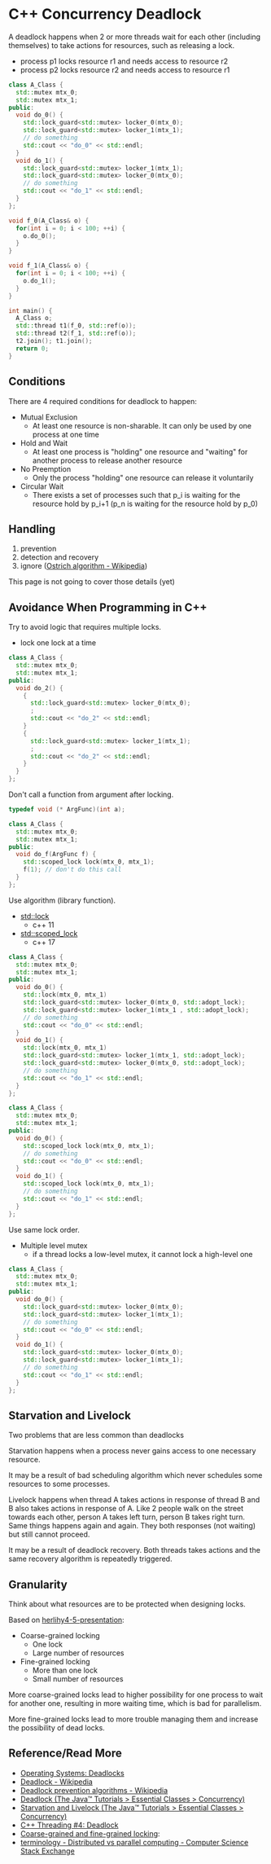 # C++ Concurrency Deadlock

A deadlock happens when 2 or more threads wait for each other (including themselves)
to take actions for resources, such as releasing a lock.

* process p1 locks resource r1 and needs access to resource r2
* process p2 locks resource r2 and needs access to resource r1

```cpp
class A_Class {
  std::mutex mtx_0;
  std::mutex mtx_1;
public:
  void do_0() {
    std::lock_guard<std::mutex> locker_0(mtx_0);
    std::lock_guard<std::mutex> locker_1(mtx_1);
    // do something
    std::cout << "do_0" << std::endl;
  }
  void do_1() {
    std::lock_guard<std::mutex> locker_1(mtx_1);
    std::lock_guard<std::mutex> locker_0(mtx_0);
    // do something
    std::cout << "do_1" << std::endl;
  }
};

void f_0(A_Class& o) {
  for(int i = 0; i < 100; ++i) {
    o.do_0();
  }
}

void f_1(A_Class& o) {
  for(int i = 0; i < 100; ++i) {
    o.do_1();
  }
}

int main() {
  A_Class o;
  std::thread t1(f_0, std::ref(o));
  std::thread t2(f_1, std::ref(o));
  t2.join(); t1.join();
  return 0;
}
```

## Conditions

There are 4 required conditions for deadlock to happen:

* Mutual Exclusion
  * At least one resource is non-sharable. It can only be used by one process at one time
* Hold and Wait
  * At least one process is "holding" one resource and "waiting" for another process to release another resource
* No Preemption
  * Only the process "holding" one resource can release it voluntarily
* Circular Wait
  * There exists a set of processes such that p_i is waiting for the resource hold by p_i+1 (p_n is waiting for the resource hold by p_0)

## Handling

1. prevention
2. detection and recovery
3. ignore ([Ostrich algorithm - Wikipedia](https://en.wikipedia.org/wiki/Ostrich_algorithm))

This page is not going to cover those details (yet)

## Avoidance When Programming in C++

Try to avoid logic that requires multiple locks.

* lock one lock at a time

```cpp
class A_Class {
  std::mutex mtx_0;
  std::mutex mtx_1;
public:
  void do_2() {
    {
      std::lock_guard<std::mutex> locker_0(mtx_0);
      ;
      std::cout << "do_2" << std::endl;
    }
    {
      std::lock_guard<std::mutex> locker_1(mtx_1);
      ;
      std::cout << "do_2" << std::endl;
    }
  }
};
```

Don't call a function from argument after locking.

```cpp
typedef void (* ArgFunc)(int a);

class A_Class {
  std::mutex mtx_0;
  std::mutex mtx_1;
public:
  void do_f(ArgFunc f) {
    std::scoped_lock lock(mtx_0, mtx_1);
    f(1); // don't do this call
  }
};
```

Use algorithm (library function).

* [std::lock](https://en.cppreference.com/w/cpp/thread/lock)
  * c++ 11
* [std::scoped_lock](https://en.cppreference.com/w/cpp/thread/scoped_lock)
  * c++ 17

```cpp
class A_Class {
  std::mutex mtx_0;
  std::mutex mtx_1;
public:
  void do_0() {
    std::lock(mtx_0, mtx_1)
    std::lock_guard<std::mutex> locker_0(mtx_0, std::adopt_lock);
    std::lock_guard<std::mutex> locker_1(mtx_1 , std::adopt_lock);
    // do something
    std::cout << "do_0" << std::endl;
  }
  void do_1() {
    std::lock(mtx_0, mtx_1)
    std::lock_guard<std::mutex> locker_1(mtx_1, std::adopt_lock);
    std::lock_guard<std::mutex> locker_0(mtx_0, std::adopt_lock);
    // do something
    std::cout << "do_1" << std::endl;
  }
};
```

```cpp
class A_Class {
  std::mutex mtx_0;
  std::mutex mtx_1;
public:
  void do_0() {
    std::scoped_lock lock(mtx_0, mtx_1);
    // do something
    std::cout << "do_0" << std::endl;
  }
  void do_1() {
    std::scoped_lock lock(mtx_0, mtx_1);
    // do something
    std::cout << "do_1" << std::endl;
  }
};
```

Use same lock order.

* Multiple level mutex
  * if a thread locks a low-level mutex, it cannot lock a high-level one

```cpp
class A_Class {
  std::mutex mtx_0;
  std::mutex mtx_1;
public:
  void do_0() {
    std::lock_guard<std::mutex> locker_0(mtx_0);
    std::lock_guard<std::mutex> locker_1(mtx_1);
    // do something
    std::cout << "do_0" << std::endl;
  }
  void do_1() {
    std::lock_guard<std::mutex> locker_0(mtx_0);
    std::lock_guard<std::mutex> locker_1(mtx_1);
    // do something
    std::cout << "do_1" << std::endl;
  }
};
```

## Starvation and Livelock

Two problems that are less common than deadlocks

Starvation happens when a process never gains access to one necessary resource.

It may be a result of bad scheduling algorithm which never schedules some resources to
some processes.

Livelock happens when thread A takes actions in response of thread B and B also takes
actions in response of A. Like 2 people walk on the street towards each other, person A
takes left turn, person B takes right turn. Same things happens again and again.
They both responses (not waiting) but still cannot proceed.

It may be a result of deadlock recovery. Both threads takes actions and the same
recovery algorithm is repeatedly triggered.

## Granularity

Think about what resources are to be protected when designing locks.

Based on [herlihy4-5-presentation](http://fileadmin.cs.lth.se/cs/education/eda015f/2013/herlihy4-5-presentation.pdf):

* Coarse-grained locking
  * One lock
  * Large number of resources
* Fine-grained locking
  * More than one lock
  * Small number of resources

More coarse-grained locks lead to higher possibility for one process to
wait for another one, resulting in more waiting time, which is bad for parallelism.

More fine-grained locks lead to more trouble managing them and increase the possibility
of dead locks.

## Reference/Read More

* [Operating Systems: Deadlocks](https://www.cs.uic.edu/~jbell/CourseNotes/OperatingSystems/7_Deadlocks.html)
* [Deadlock - Wikipedia](https://en.wikipedia.org/wiki/Deadlock)
* [Deadlock prevention algorithms - Wikipedia](https://en.wikipedia.org/wiki/Deadlock_prevention_algorithms)
* [Deadlock (The Java™ Tutorials > Essential Classes > Concurrency)](https://docs.oracle.com/javase/tutorial/essential/concurrency/deadlock.html)
* [Starvation and Livelock (The Java™ Tutorials > Essential Classes > Concurrency)](https://docs.oracle.com/javase/tutorial/essential/concurrency/starvelive.html)
* [C++ Threading #4: Deadlock](https://www.youtube.com/watch?v=_N0B5ua7oN8&list=PL5jc9xFGsL8E12so1wlMS0r0hTQoJL74M&index=4)
* [Coarse-grained and fine-grained locking](http://fileadmin.cs.lth.se/cs/education/eda015f/2013/herlihy4-5-presentation.pdf):
* [terminology - Distributed vs parallel computing - Computer Science Stack Exchange](https://cs.stackexchange.com/questions/1580/distributed-vs-parallel-computing)